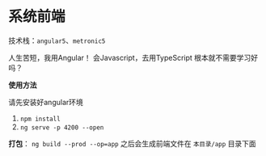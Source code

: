 # 系统前端
技术栈：`angular5`、`metronic5`


人生苦短，我用Angular！   会Javascript，去用TypeScript 根本就不需要学习好吗？

**使用方法**

请先安装好angular环境

1. `npm install`
2. `ng serve -p 4200 --open`

**打包**：
`ng build --prod --op=app` 之后会生成前端文件在   `本目录/app` 目录下面
